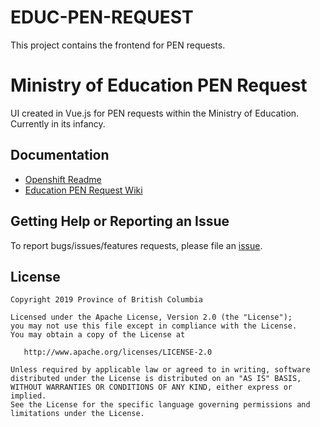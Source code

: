 # EDUC-PEN-REQUEST
This project contains the frontend for PEN requests. 

# Ministry of Education PEN Request
UI created in Vue.js for PEN requests within the Ministry of Education. Currently in its infancy. 

## Documentation

* [Openshift Readme](openshift/README.md)
* [Education PEN Request Wiki](https://github.com/bcgov/EDUC-PEN-REQUEST/wiki)

## Getting Help or Reporting an Issue

To report bugs/issues/features requests, please file an [issue](https://github.com/bcgov/EDUC-PEN-REQUEST/issues).

## License

    Copyright 2019 Province of British Columbia

    Licensed under the Apache License, Version 2.0 (the "License");
    you may not use this file except in compliance with the License.
    You may obtain a copy of the License at

       http://www.apache.org/licenses/LICENSE-2.0

    Unless required by applicable law or agreed to in writing, software
    distributed under the License is distributed on an "AS IS" BASIS,
    WITHOUT WARRANTIES OR CONDITIONS OF ANY KIND, either express or implied.
    See the License for the specific language governing permissions and
    limitations under the License.